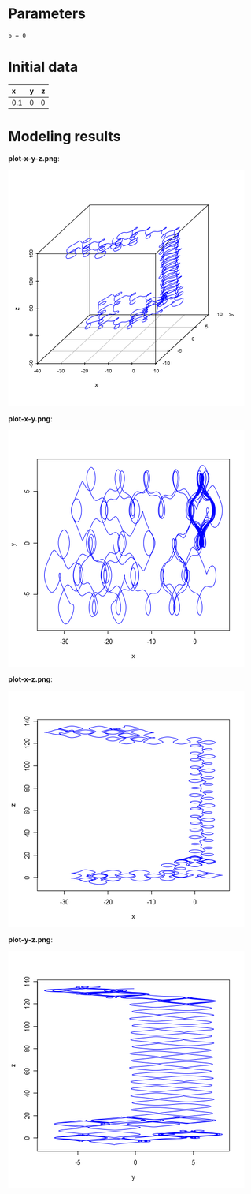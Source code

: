 # Parameters #
	b = 0

# Initial data #
|x    |  y|  z|
|:----|--:|--:|
|0.1  |  0|  0|




# Modeling results #
**plot-x-y-z.png**:

![plot-x-y-z.png](plot-x-y-z.png)

**plot-x-y.png**:

![plot-x-y.png](plot-x-y.png)

**plot-x-z.png**:

![plot-x-z.png](plot-x-z.png)

**plot-y-z.png**:

![plot-y-z.png](plot-y-z.png)

